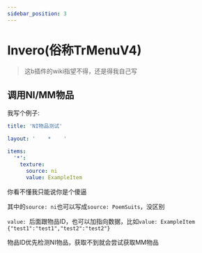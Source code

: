 ```yaml
---
sidebar_position: 3
---
```


# Invero(俗称TrMenuV4)

> 这b插件的wiki指望不得，还是得我自己写

## 调用NI/MM物品

我写个例子:

```yaml
title: 'NI物品测试'

layout: '    *    '

items:
  '*':
    texture:
      source: ni
      value: ExampleItem
```

你看不懂我只能说你是个傻逼

其中的`source: ni`也可以写成`source: PoemSuits`，没区别

`value: `后面跟物品ID，也可以加指向数据，比如`value: ExampleItem {"test1":"test1","test2":"test2"}`

物品ID优先检测NI物品，获取不到就会尝试获取MM物品
